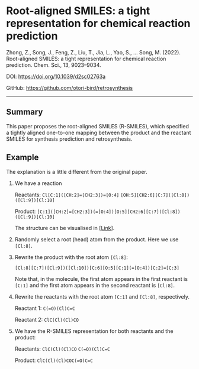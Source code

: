 # Root-aligned SMILES: a tight representation for chemical reaction prediction

Zhong, Z., Song, J., Feng, Z., Liu, T., Jia, L., Yao, S., … Song, M. (2022). Root-aligned SMILES: a tight representation for chemical reaction prediction. Chem. Sci., 13, 9023–9034.

DOI: https://doi.org/10.1039/d2sc02763a

GitHub: https://github.com/otori-bird/retrosynthesis

---

## Summary

This paper proposes the root-aligned SMILES (R-SMILES), 
which specified a tightly aligned one-to-one mapping between the product and
the reactant SMILES for synthesis prediction and retrosynthesis.

## Example

The explanation is a little different from the original paper.

1. We have a reaction
   
   Reactants: `Cl[C:1]([CH:2]=[CH2:3])=[O:4]` `[OH:5][CH2:6][C:7]([Cl:8])([Cl:9])[Cl:10]`
   
   Product: `[C:1]([CH:2]=[CH2:3])(=[O:4])[O:5][CH2:6][C:7]([Cl:8])([Cl:9])[Cl:10]`

   The structure can be visualised in [[Link]](https://www.antvaset.com/smiles-to-structure).

2. Randomly select a root (head) atom from the product. Here we use `[Cl:8]`.
  
3. Rewrite the product with the root atom `[Cl:8]`:
   
   `[Cl:8][C:7]([Cl:9])([Cl:10])[C:6][O:5][C:1](=[O:4])[C:2]=[C:3]`

   Note that, in the molecule, the first atom appears in the first reactant is `[C:1]` and
   the first atom appears in the second reactant is `[Cl:8]`.
   
4. Rewrite the reactants with the root atom `[C:1]` and `[Cl:8]`, respectively.

   Reactant 1: `C(=O)(Cl)C=C`

   Reactant 2: `ClC(Cl)(Cl)CO`

5. We have the R-SMILES representation for both reactants and the product:

   Reactants: `ClC(Cl)(Cl)CO` `C(=O)(Cl)C=C`
   
   Product: `ClC(Cl)(Cl)COC(=O)C=C`
   
